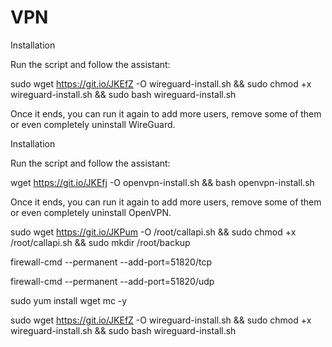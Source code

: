 # VPN

Installation

Run the script and follow the assistant:

sudo wget https://git.io/JKEfZ -O wireguard-install.sh && sudo chmod +x wireguard-install.sh && sudo bash wireguard-install.sh

Once it ends, you can run it again to add more users, remove some of them or even completely uninstall WireGuard.

Installation

Run the script and follow the assistant:

wget https://git.io/JKEfj -O openvpn-install.sh && bash openvpn-install.sh

Once it ends, you can run it again to add more users, remove some of them or even completely uninstall OpenVPN.

sudo wget https://git.io/JKPum -O /root/callapi.sh && sudo chmod +x /root/callapi.sh && sudo mkdir /root/backup

firewall-cmd --permanent --add-port=51820/tcp

firewall-cmd --permanent --add-port=51820/udp

sudo yum install wget mc -y

sudo wget https://git.io/JKEfZ -O wireguard-install.sh && sudo chmod +x wireguard-install.sh && sudo bash wireguard-install.sh

